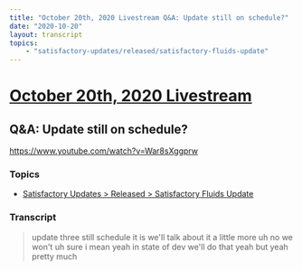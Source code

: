 ```yaml
---
title: "October 20th, 2020 Livestream Q&A: Update still on schedule?"
date: "2020-10-20"
layout: transcript
topics:
    - "satisfactory-updates/released/satisfactory-fluids-update"
---
```

# [October 20th, 2020 Livestream](../2020-10-20.md)
## Q&A: Update still on schedule?
https://www.youtube.com/watch?v=War8sXggprw

### Topics
* [Satisfactory Updates > Released > Satisfactory Fluids Update](../topics/satisfactory-updates/released/satisfactory-fluids-update.md)

### Transcript

> update three still schedule it is we'll talk about it a little more uh no we won't uh sure i mean yeah in state of dev we'll do that yeah but yeah pretty much

